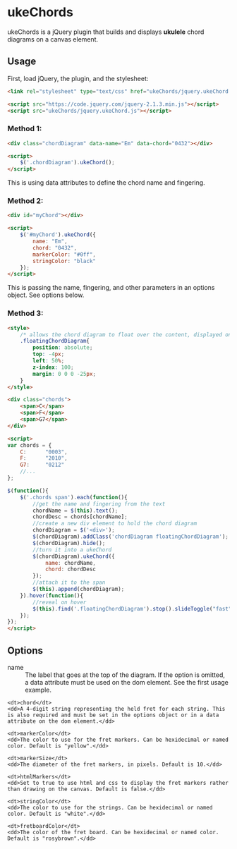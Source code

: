 # ukeChords
ukeChords is a jQuery plugin that builds and displays **ukulele** chord diagrams on a canvas element.

## Usage
First, load jQuery, the plugin, and the stylesheet:
```html
<link rel="stylesheet" type="text/css" href="ukeChords/jquery.ukeChord.css" />

<script src="https://code.jquery.com/jquery-2.1.3.min.js"></script>
<script src="ukeChords/jquery.ukeChord.js"></script>
```

### Method 1:
```html
<div class="chordDiagram" data-name="Em" data-chord="0432"></div>

<script>
	$('.chordDiagram').ukeChord();
</script>
```
This is using data attributes to define the chord name and fingering.

### Method 2:
```html
<div id="myChord"></div>

<script>
	$('#myChord').ukeChord({
		name: "Em",
		chord: "0432",
		markerColor: "#0ff",
		stringColor: "black"
	});
</script>
```
This is passing the name, fingering, and other parameters in an options object. See options below.

### Method 3:
```html
<style>
	/* allows the chord diagram to float over the content, displayed on hover via jQuery. */
	.floatingChordDiagram{
		position: absolute;
		top: -4px;
		left: 50%;
		z-index: 100;
		margin: 0 0 0 -25px;
	}
</style>

<div class="chords">
	<span>C</span>
	<span>F</span>
	<span>G7</span>
</div>

<script>
var chords = {
	C:		"0003",
	F:		"2010",
	G7:		"0212"
	//...
};

$(function(){
	$('.chords span').each(function(){
		//get the name and fingering from the text
		chordName = $(this).text();
		chordDesc = chords[chordName];
		//create a new div element to hold the chord diagram
		chordDiagram = $('<div>');
		$(chordDiagram).addClass('chordDiagram floatingChordDiagram');
		$(chordDiagram).hide();
		//turn it into a ukeChord
		$(chordDiagram).ukeChord({
			name: chordName,
			chord: chordDesc
		});
		//attach it to the span
		$(this).append(chordDiagram);
	}).hover(function(){
		//reveal on hover
		$(this).find('.floatingChordDiagram').stop().slideToggle("fast");
	});
});
</script>
```

## Options

<dl>
	<dt>name</dt>
	<dd>The label that goes at the top of the diagram. If the option is omitted, a data attribute must be used on the dom element. See the first usage example.</dd>

	<dt>chord</dt>
	<dd>A 4-digit string representing the held fret for each string. This is also required and must be set in the options object or in a data attribute on the dom element.</dd>

	<dt>markerColor</dt>
	<dd>The color to use for the fret markers. Can be hexidecimal or named color. Default is "yellow".</dd>

	<dt>markerSize</dt>
	<dd>The diameter of the fret markers, in pixels. Default is 10.</dd>

	<dt>htmlMarkers</dt>
	<dd>Set to true to use html and css to display the fret markers rather than drawing on the canvas. Default is false.</dd>

	<dt>stringColor</dt>
	<dd>The color to use for the strings. Can be hexidecimal or named color. Default is "white".</dd>

	<dt>fretboardColor</dt>
	<dd>The color of the fret board. Can be hexidecimal or named color. Default is "rosybrown".</dd>
</dl>
